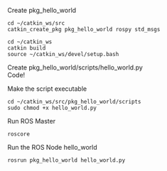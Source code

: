 Create pkg_hello_world
```
cd ~/catkin_ws/src
catkin_create_pkg pkg_hello_world rospy std_msgs

cd ~/catkin_ws
catkin build
source ~/catkin_ws/devel/setup.bash
```
Create pkg_hello_world/scripts/hello_world.py <br/>
Code! <br/>

Make the script executable <br/>
```
cd ~/catkin_ws/src/pkg_hello_world/scripts
sudo chmod +x hello_world.py
```

Run ROS Master  
```
roscore
```

Run the ROS Node hello_world
```
rosrun pkg_hello_world hello_world.py
```